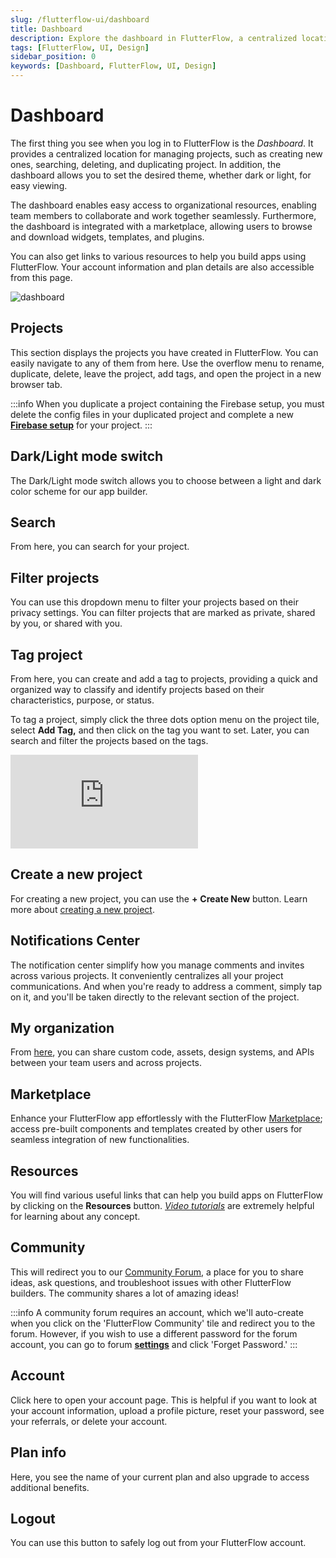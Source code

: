 ```yaml
---
slug: /flutterflow-ui/dashboard
title: Dashboard
description: Explore the dashboard in FlutterFlow, a centralized location for managing projects and account.
tags: [FlutterFlow, UI, Design]
sidebar_position: 0
keywords: [Dashboard, FlutterFlow, UI, Design]
---
```

# Dashboard
The first thing you see when you log in to FlutterFlow is the *Dashboard*. It provides a centralized location for managing projects, such as creating new ones, searching, deleting, and duplicating project. In addition, the dashboard allows you to set the desired theme, whether dark or light, for easy viewing.

The dashboard enables easy access to organizational resources, enabling team members to collaborate and work together seamlessly. Furthermore, the dashboard is integrated with a marketplace, allowing users to browse and download widgets, templates, and plugins.

You can also get links to various resources to help you build apps using FlutterFlow. Your account information and plan details are also accessible from this page.

![dashboard](imgs/dashboard.avif)

## Projects

This section displays the projects you have created in FlutterFlow. You can easily navigate to any of them from here. Use the overflow menu to rename, duplicate, delete, leave the project, add tags, and open the project in a new browser tab.

:::info
When you duplicate a project containing the Firebase setup, you must delete the config files in your duplicated project and complete a new [**Firebase setup**](../../ff-integrations/firebase/connect-to-firebase-setup.md) for your project.
:::

## Dark/Light mode switch

The Dark/Light mode switch allows you to choose between a light and dark color scheme for our app builder.

## Search

From here, you can search for your project.

## Filter projects

You can use this dropdown menu to filter your projects based on their privacy settings. You can filter projects that are marked as private, shared by you, or shared with you.

## Tag project

From here, you can create and add a tag to projects, providing a quick and organized way to classify and identify projects based on their characteristics, purpose, or status.

To tag a project, simply click the three dots option menu on the project tile, select **Add Tag,** and then click on the tag you want to set. Later, you can search and filter the projects based on the tags.

<div style={{
    position: 'relative',
    paddingBottom: 'calc(56.67989417989418% + 41px)', // Keeps the aspect ratio and additional padding
    height: 0,
    width: '100%'}}>
    <iframe 
        src="https://www.loom.com/embed/2e545489cfe14e97ae44b6a747410ae0?sid=b9a93abe-7fb7-4e16-a014-6477543c4460"
        title=""
        style={{
            position: 'absolute',
            top: 0,
            left: 0,
            width: '100%',
            height: '100%',
            colorScheme: 'light'
        }}
        frameborder="0"
        loading="lazy"
        webkitAllowFullScreen
        mozAllowFullScreen
        allowFullScreen
        allow="clipboard-write">
    </iframe>
</div>
<p></p>

## Create a new project

For creating a new project, you can use the **+** **Create New** button. Learn more about [creating a new project](../../resources/projects/how-to-create-find-organize-projects.md#how-to-create-a-project).

## Notifications Center

The notification center simplify how you manage comments and invites across various projects. It conveniently centralizes all your project communications. And when you're ready to address a comment, simply tap on it, and you'll be taken directly to the relevant section of the project.

## My organization

From [here](#), you can share custom code, assets, design systems, and APIs between your team users and across projects.

## Marketplace

Enhance your FlutterFlow app effortlessly with the FlutterFlow [Marketplace](../../marketplace/index.md); access pre-built components and templates created by other users for seamless integration of new functionalities.

## Resources

You will find various useful links that can help you build apps on FlutterFlow by clicking on the **Resources** button. [*Video tutorials*](https://www.youtube.com/channel/UC5LueiosDVInA6yXE_38i9Q/videos) are extremely helpful for learning about any concept.

## Community

This will redirect you to our [Community Forum](https://community.flutterflow.io/home), a place for you to share ideas, ask questions, and troubleshoot issues with other FlutterFlow builders. The community shares a lot of amazing ideas!

:::info
A community forum requires an account, which we'll auto-create when you click on the 'FlutterFlow Community' tile and redirect you to the forum. However, if you wish to use a different password for the forum account, you can go to forum [**settings**](https://community.flutterflow.io/settings/account) and click 'Forget Password.'
:::

## Account

Click here to open your account page. This is helpful if you want to look at your account information, upload a profile picture, reset your password, see your referrals, or delete your account.

## Plan info

Here, you see the name of your current plan and also upgrade to access additional benefits.

## Logout

You can use this button to safely log out from your FlutterFlow account.


